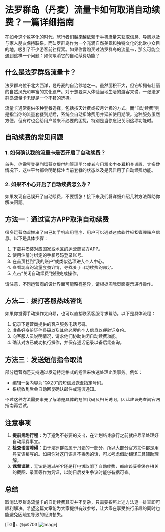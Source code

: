 # 法罗群岛（丹麦）流量卡如何取消自动续费？一篇详细指南

在如今这个数字化的时代，旅行者们越来越依赖于手机流量来获取信息、导航以及与家人朋友保持联系。而法罗群岛作为一个充满自然美景和独特文化的北欧小众目的地，吸引了不少游客前往探索。如果你曾购买过法罗群岛的流量卡，那么可能会遇到这样一个问题：如何取消它的自动续费功能？

## 什么是法罗群岛流量卡？

法罗群岛位于北大西洋，是丹麦的自治领地之一。虽然面积不大，但它却拥有壮丽的自然风光和丰富的文化遗产。对于想要深入体验当地生活的游客来说，一张法罗群岛流量卡无疑是一个不错的选择。

流量卡通常提供多种套餐选择，包括按天计费或按月计费的方式。而“自动续费”则是指当你的流量套餐到期后，系统会自动扣除费用并延长使用期限。这种服务虽然方便，但有时也会给用户带来不必要的困扰，特别是当你忘记关闭这项功能时。

## 自动续费的常见问题

### 1. 如何确认我的流量卡是否开启了自动续费？
首先，你需要登录到运营商提供的管理平台或者应用程序中查看相关设置。大多数情况下，这些平台都会明确标注当前套餐的状态以及是否启用了自动续费功能。

### 2. 如果不小心开启了自动续费怎么办？
如果发现自己误开了自动续费，不要慌张！接下来我们将详细介绍几种方法帮助你解决问题。

## 方法一：通过官方APP取消自动续费

很多运营商都推出了自己的手机应用程序，用户可以通过这款软件轻松管理账户信息。以下是具体步骤：

1. 下载并安装对应国家或地区的运营商官方APP。
2. 使用注册时绑定的手机号码登录账号。
3. 在首页找到“我的账户”或类似选项进入个人中心。
4. 查看现有的流量套餐详情，寻找关于自动续费的部分。
5. 点击“关闭自动续费”按钮完成操作。

请注意，不同运营商的设计界面可能略有差异，请根据实际页面提示进行操作。

## 方法二：拨打客服热线咨询

如果你觉得手动操作太麻烦，也可以直接联系客服寻求帮助。以下是具体流程：

1. 记录下运营商提供的客户服务电话号码。
2. 准备好身份证件号码以及其他必要的个人信息以便验证身份。
3. 向客服人员说明情况，请求他们协助关闭自动续费功能。
4. 确认对方已成功执行操作，并保存通话记录以备后续查询。

## 方法三：发送短信指令取消

部分运营商还支持通过发送特定格式的短信来快速处理此类事务。例如：

- 编辑一条内容为“QXZD”的短信发送至指定号码。
- 系统收到后会自动回复确认邮件或短信通知。

不过这种方法需要事先了解清楚具体的短信代码及相关说明，因此建议先查阅官网指南再尝试。

## 注意事项

1. **提前规划行程**：为了避免不必要的支出，在计划结束旅行之前就应尽早处理好自动续费事宜。
2. **检查语言障碍**：由于法罗群岛属于丹麦的一部分，所以大部分官方文件都是用丹麦语编写的。如果你对这门语言不熟悉的话，可以考虑借助翻译工具辅助理解。
3. **保留证据**：无论是通过APP还是打电话取消了自动续费，都应该妥善保存相关的截图、录音等作为凭证，以防日后发生争议时能够有据可查。

## 总结

取消法罗群岛流量卡的自动续费其实并不复杂，只需要按照上述方法逐一排查即可顺利解决。希望这篇文章能为大家提供有效参考，让大家在享受旅行乐趣的同时也能避免因疏忽导致的经济损失。

[TG💪+ @jx0703 ![Image](https://github.com/user-attachments/assets/dbca1d08-cadb-493c-b0ec-ad6f7a83f270)]